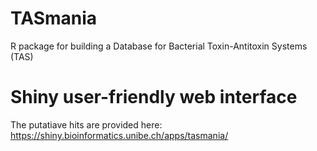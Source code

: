 # TASmania
R package for building a Database for Bacterial Toxin-Antitoxin Systems (TAS)

# Shiny user-friendly web interface
The putatiave hits are provided here:
https://shiny.bioinformatics.unibe.ch/apps/tasmania/


